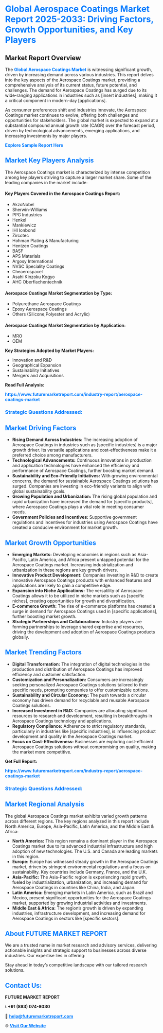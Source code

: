 <h1 style="color: #007BFF;">Global Aerospace Coatings Market Report 2025-2033: Driving Factors, Growth Opportunities, and Key Players</h1>

<section id="overview">
<h2>Market Report Overview</h2>
<p>The <a href="https://www.futuremarketreport.com/industry-report/aerospace-coatings-market" style="color: #007BFF; text-decoration: none;"><strong>Global Aerospace Coatings Market</strong></a> is witnessing significant growth, driven by increasing demand across various industries. This report delves into the key aspects of the Aerospace Coatings market, providing a comprehensive analysis of its current status, future potential, and challenges. The demand for Aerospace Coatings has surged due to its wide-ranging applications in industries such as [insert industries], making it a critical component in modern-day [applications].</p>
<p>As consumer preferences shift and industries innovate, the Aerospace Coatings market continues to evolve, offering both challenges and opportunities for stakeholders. The global market is expected to expand at a substantial compound annual growth rate (CAGR) over the forecast period, driven by technological advancements, emerging applications, and increasing investments by major players.</p>
</section>

<section id="overview">
<p><a href="https://www.futuremarketreport.com/request-sample/reportId=83764" style="color: #007BFF; text-decoration: none;"><strong>Explore Sample Report Here</strong></a></p>
</section>

<section id="key-players">
<h2 style="color: #007BFF;">Market Key Players Analysis</h2>
<p>The Aerospace Coatings market is characterized by intense competition among key players striving to capture a larger market share. Some of the leading companies in the market include:</p>
<h4>Key Players Covered in the Aerospace Coatings Report:</h4>
<ul><li>AkzoNobel</li><li>Sherwin-Williams</li><li>PPG Industries</li><li>Henkel</li><li>Mankiewicz</li><li>IHI Ionbond</li><li>Zircotec</li><li>Hohman Plating &amp; Manufacturing</li><li>Hentzen Coatings</li><li>BASF</li><li>APS Materials</li><li>Argosy International</li><li>NVSC Speciality Coatings</li><li>Cheaerospacel</li><li>Asahi Kinzoku Kogyo</li><li>AHC Oberflachentechnik</li></ul>
<h4>Aerospace Coatings Market Segmentation by Type:</h4>
<ul><li>Polyurethane Aerospace Coatings</li><li>Epoxy Aerospace Coatings</li><li>Others (Silicone,Polyester and Acrylic)</li></ul>

<h4>Aerospace Coatings Market Segmentation by Application:</h4>
<ul><li>MRO</li><li>OEM</li></ul>
<p><strong>Key Strategies Adopted by Market Players:</strong></p>
<ul>
<li>Innovation and R&D</li>
<li>Geographical Expansion</li>
<li>Sustainability Initiatives</li>
<li>Mergers and Acquisitions</li>
</ul>
</section>

<section>
<p><strong>Read Full Analysis: </strong></p><a href="https://www.futuremarketreport.com/industry-report/aerospace-coatings-market" style="color: #007BFF; text-decoration: none;"><strong>https://www.futuremarketreport.com/industry-report/aerospace-coatings-market</strong></a>
<h3 style="color: #007BFF;">Strategic Questions Addressed:</h3>
</section>

<section id="driving-factors">
<h2 style="color: #007BFF;">Market Driving Factors</h2>
<ul>
<li><strong>Rising Demand Across Industries:</strong> The increasing adoption of Aerospace Coatings in industries such as [specific industries] is a major growth driver. Its versatile applications and cost-effectiveness make it a preferred choice among manufacturers.</li>
<li><strong>Technological Advancements:</strong> Continuous innovations in production and application technologies have enhanced the efficiency and performance of Aerospace Coatings, further boosting market demand.</li>
<li><strong>Sustainability and Eco-Friendly Initiatives:</strong> With growing environmental concerns, the demand for sustainable Aerospace Coatings solutions has surged. Companies are investing in eco-friendly variants to align with global sustainability goals.</li>
<li><strong>Growing Population and Urbanization:</strong> The rising global population and rapid urbanization have increased the demand for [specific products], where Aerospace Coatings plays a vital role in meeting consumer needs.</li>
<li><strong>Government Policies and Incentives:</strong> Supportive government regulations and incentives for industries using Aerospace Coatings have created a conducive environment for market growth.</li>
</ul>
</section>

<section id="growth-opportunities">
<h2 style="color: #007BFF;">Market Growth Opportunities</h2>
<ul>
<li><strong>Emerging Markets:</strong> Developing economies in regions such as Asia-Pacific, Latin America, and Africa present untapped potential for the Aerospace Coatings market. Increasing industrialization and urbanization in these regions are key growth drivers.</li>
<li><strong>Innovative Product Development:</strong> Companies investing in R&D to create innovative Aerospace Coatings products with enhanced features and applications are likely to gain a competitive edge.</li>
<li><strong>Expansion into Niche Applications:</strong> The versatility of Aerospace Coatings allows it to be utilized in niche markets such as [specific niches], creating opportunities for growth and diversification.</li>
<li><strong>E-commerce Growth:</strong> The rise of e-commerce platforms has created a surge in demand for Aerospace Coatings used in [specific applications], further boosting market growth.</li>
<li><strong>Strategic Partnerships and Collaborations:</strong> Industry players are forming partnerships to leverage shared expertise and resources, driving the development and adoption of Aerospace Coatings products globally.</li>
</ul>
</section>

<section id="trending-factors">
<h2 style="color: #007BFF;">Market Trending Factors</h2>
<ul>
<li><strong>Digital Transformation:</strong> The integration of digital technologies in the production and distribution of Aerospace Coatings has improved efficiency and customer satisfaction.</li>
<li><strong>Customization and Personalization:</strong> Consumers are increasingly seeking personalized Aerospace Coatings solutions tailored to their specific needs, prompting companies to offer customizable options.</li>
<li><strong>Sustainability and Circular Economy:</strong> The push towards a circular economy has driven demand for recyclable and reusable Aerospace Coatings solutions.</li>
<li><strong>Increased Investment in R&D:</strong> Companies are allocating significant resources to research and development, resulting in breakthroughs in Aerospace Coatings technology and applications.</li>
<li><strong>Regulatory Compliance:</strong> Adherence to strict regulatory standards, particularly in industries like [specific industries], is influencing product development and quality in the Aerospace Coatings market.</li>
<li><strong>Focus on Cost-Effectiveness:</strong> Businesses are exploring cost-efficient Aerospace Coatings solutions without compromising on quality, making the market more competitive.</li>
</ul>
</section>

<section>
<p><strong>Get Full Report: </strong></p><a href="https://www.futuremarketreport.com/industry-report/aerospace-coatings-market" style="color: #007BFF; text-decoration: none;"><strong>https://www.futuremarketreport.com/industry-report/aerospace-coatings-market</strong></a>
<h3 style="color: #007BFF;">Strategic Questions Addressed:</h3>
</section>


<section id="regional-analysis">
<h2 style="color: #007BFF;">Market Regional Analysis</h2>
<p>The global Aerospace Coatings market exhibits varied growth patterns across different regions. The key regions analyzed in this report include North America, Europe, Asia-Pacific, Latin America, and the Middle East & Africa:</p>
<ul>
<li><strong>North America:</strong> This region remains a dominant player in the Aerospace Coatings market due to its advanced industrial infrastructure and high adoption of new technologies. The U.S. and Canada are leading markets in this region.</li>
<li><strong>Europe:</strong> Europe has witnessed steady growth in the Aerospace Coatings market, driven by stringent environmental regulations and a focus on sustainability. Key countries include Germany, France, and the U.K.</li>
<li><strong>Asia-Pacific:</strong> The Asia-Pacific region is experiencing rapid growth, fueled by industrialization, urbanization, and increasing demand for Aerospace Coatings in countries like China, India, and Japan.</li>
<li><strong>Latin America:</strong> Emerging markets in Latin America, such as Brazil and Mexico, present significant opportunities for the Aerospace Coatings market, supported by growing industrial activities and investments.</li>
<li><strong>Middle East & Africa:</strong> The region’s growth is driven by expanding industries, infrastructure development, and increasing demand for Aerospace Coatings in sectors like [specific sectors].</li>
</ul>
</section>

<footer>
<h2 style="color: #007BFF;">About FUTURE MARKET REPORT</h2>
<p>We are a trusted name in market research and advisory services, delivering actionable insights and strategic support to businesses across diverse industries. Our expertise lies in offering:</p>

<p>Stay ahead in today’s competitive landscape with our tailored research solutions.</p>

<h2 style="color: #007BFF;">Contact Us:</h2>
<p><strong>FUTURE MARKET REPORT</strong></p>
<p>📞 <strong>+91 (883) 074-8030</strong></p>
<p>📧 <strong><a href="mailto:help@futuremarketreport.com" style="color: #007BFF;">help@futuremarketreport.com</a></strong></p>
<p>🌐 <strong><a href="https://www.futuremarketreport.com/" style="color: #007BFF;">Visit Our Website</a></strong></p>
</footer>